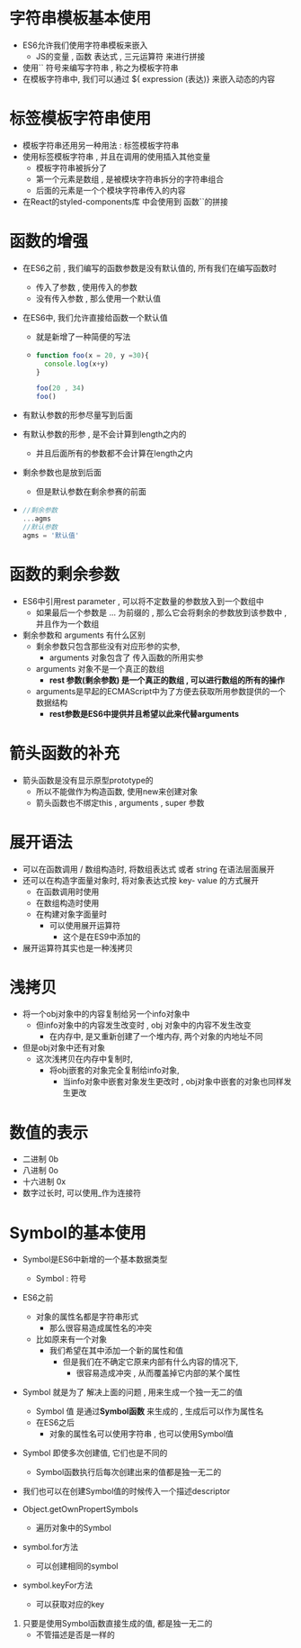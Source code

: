 # 字符串模板基本使用

- ES6允许我们使用字符串模板来嵌入
  - JS的变量 , 函数 表达式 , 三元运算符 来进行拼接
- 使用`` 符号来编写字符串 , 称之为模板字符串
- 在模板字符串中,  我们可以通过 ${ expression (表达)} 来嵌入动态的内容



# 标签模板字符串使用

- 模板字符串还用另一种用法 :  标签模板字符串
- 使用标签模板字符串 , 并且在调用的使用插入其他变量
  - 模板字符串被拆分了
  - 第一个元素是数组 , 是被模块字符串拆分的字符串组合
  - 后面的元素是一个个模块字符串传入的内容
- 在React的styled-components库 中会使用到 函数``的拼接



# 函数的增强

- 在ES6之前 , 我们编写的函数参数是没有默认值的, 所有我们在编写函数时

  - 传入了参数 , 使用传入的参数
  - 没有传入参数 , 那么使用一个默认值

- 在ES6中, 我们允许直接给函数一个默认值

  - 就是新增了一种简便的写法

  - ```js
    function foo(x = 20, y =30){
      console.log(x+y)
    }
    
    foo(20 , 34)
    foo()
    ```

- 有默认参数的形参尽量写到后面

- 有默认参数的形参 , 是不会计算到length之内的

  - 并且后面所有的参数都不会计算在length之内

- 剩余参数也是放到后面

  - 但是默认参数在剩余参赛的前面

- ```js
  //剩余参数
  ...agms
  //默认参数
  agms = '默认值'
  ```



# 函数的剩余参数

- ES6中引用rest parameter , 可以将不定数量的参数放入到一个数组中
  - 如果最后一个参数是 ... 为前缀的 , 那么它会将剩余的参数放到该参数中 , 并且作为一个数组
- 剩余参数和 arguments 有什么区别
  - 剩余参数只包含那些没有对应形参的实参,
    - arguments 对象包含了 传入函数的所用实参
  - arguments 对象不是一个真正的数组 
    - **rest 参数(剩余参数) 是一个真正的数组 , 可以进行数组的所有的操作**
  - arguments是早起的ECMAScript中为了方便去获取所用参数提供的一个数据结构
    - **rest参数是ES6中提供并且希望以此来代替arguments**

# 箭头函数的补充

- 箭头函数是没有显示原型prototype的
  - 所以不能做作为构造函数, 使用new来创建对象
  - 箭头函数也不绑定this , arguments , super 参数



# 展开语法

- 可以在函数调用 / 数组构造时, 将数组表达式 或者 string 在语法层面展开
- 还可以在构造字面量对象时, 将对象表达式按 key- value 的方式展开
  - 在函数调用时使用
  - 在数组构造时使用
  - 在构建对象字面量时
    - 可以使用展开运算符
      - 这个是在ES9中添加的
- 展开运算符其实也是一种浅拷贝



# 浅拷贝

- 将一个obj对象中的内容复制给另一个info对象中
  - 但info对象中的内容发生改变时 , obj 对象中的内容不发生改变
    - 在内存中, 是又重新创建了一个堆内存, 两个对象的内地址不同
- 但是obj对象中还有对象
  - 这次浅拷贝在内存中复制时,
    - 将obj嵌套的对象完全复制给info对象,
      - 当info对象中嵌套对象发生更改时 , obj对象中嵌套的对象也同样发生更改

# 数值的表示

- 二进制 0b
- 八进制 0o
- 十六进制 0x
- 数字过长时, 可以使用_作为连接符



# Symbol的基本使用

- Symbol是ES6中新增的一个基本数据类型
  - Symbol : 符号
- ES6之前
  - 对象的属性名都是字符串形式 
    - 那么很容易造成属性名的冲突
  - 比如原来有一个对象
    - 我们希望在其中添加一个新的属性和值
      - 但是我们在不确定它原来内部有什么内容的情况下,
        - 很容易造成冲突 , 从而覆盖掉它内部的某个属性
- Symbol 就是为了 解决上面的问题 , 用来生成一个独一无二的值
  - Symbol 值 是通过**Symbol函数** 来生成的 , 生成后可以作为属性名
  - 在ES6之后
    - 对象的属性名可以使用字符串 , 也可以使用Symbol值
- Symbol 即使多次创建值, 它们也是不同的 
  - Symbol函数执行后每次创建出来的值都是独一无二的
- 我们也可以在创建Symbol值的时候传入一个描述descriptor



- Object.getOwnPropertSymbols
  - 遍历对象中的Symbol
- symbol.for方法
  - 可以创建相同的symbol
- symbol.keyFor方法
  - 可以获取对应的key

1. 只要是使用Symbol函数直接生成的值, 都是独一无二的
   - 不管描述是否是一样的
